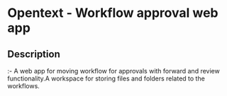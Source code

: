 <h1>Opentext - Workflow approval web app</h1>

<h2>Description</h2>:- A web app for moving workflow for approvals with forward and review functionality.A workspace for storing files and folders related to the workflows.



